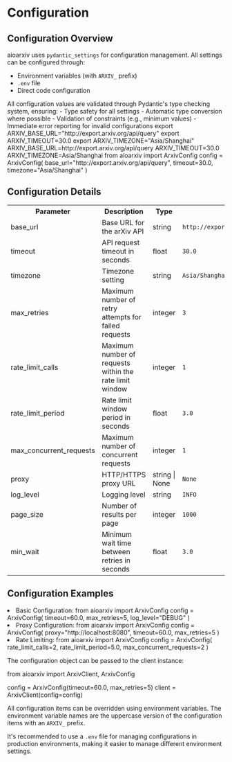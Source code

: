 # Configuration

## Configuration Overview

aioarxiv uses `pydantic_settings` for configuration management. All settings can be configured through:

- Environment variables (with `ARXIV_` prefix)
- `.env` file
- Direct code configuration

<note>
All configuration values are validated through Pydantic's type checking system, ensuring:
- Type safety for all settings
- Automatic type conversion where possible
- Validation of constraints (e.g., minimum values)
- Immediate error reporting for invalid configurations
</note>

<tabs>
    <tab title="Environment Variables">
        <code-block lang="bash">
            export ARXIV_BASE_URL="http://export.arxiv.org/api/query"
            export ARXIV_TIMEOUT=30.0
            export ARXIV_TIMEZONE="Asia/Shanghai"
        </code-block>
    </tab>
    <tab title=".env File">
        <code-block lang="text">
            ARXIV_BASE_URL=http://export.arxiv.org/api/query
            ARXIV_TIMEOUT=30.0
            ARXIV_TIMEZONE=Asia/Shanghai
        </code-block>
    </tab>
    <tab title="Python Code">
        <code-block lang="python">
            from aioarxiv import ArxivConfig
            config = ArxivConfig(
                base_url="http://export.arxiv.org/api/query",
                timeout=30.0,
                timezone="Asia/Shanghai"
            )
        </code-block>
    </tab>
</tabs>

## Configuration Details

<table>
    <tr>
        <th>Parameter</th>
        <th>Description</th>
        <th>Type</th>
        <th>Default</th>
        <th>Constraint</th>
        <th>Environment Variable</th>
    </tr>
    <tr>
        <td>base_url</td>
        <td>Base URL for the arXiv API</td>
        <td>string</td>
        <td><code>http://export.arxiv.org/api/query</code></td>
        <td>-</td>
        <td><code>ARXIV_BASE_URL</code></td>
    </tr>
    <tr>
        <td>timeout</td>
        <td>API request timeout in seconds</td>
        <td>float</td>
        <td><code>30.0</code></td>
        <td>Must be > 0</td>
        <td><code>ARXIV_TIMEOUT</code></td>
    </tr>
    <tr>
        <td>timezone</td>
        <td>Timezone setting</td>
        <td>string</td>
        <td><code>Asia/Shanghai</code></td>
        <td>-</td>
        <td><code>ARXIV_TIMEZONE</code></td>
    </tr>
    <tr>
        <td>max_retries</td>
        <td>Maximum number of retry attempts for failed requests</td>
        <td>integer</td>
        <td><code>3</code></td>
        <td>Must be >= 0</td>
        <td><code>ARXIV_MAX_RETRIES</code></td>
    </tr>
    <tr>
        <td>rate_limit_calls</td>
        <td>Maximum number of requests within the rate limit window</td>
        <td>integer</td>
        <td><code>1</code></td>
        <td>Must be >= 0</td>
        <td><code>ARXIV_RATE_LIMIT_CALLS</code></td>
    </tr>
    <tr>
        <td>rate_limit_period</td>
        <td>Rate limit window period in seconds</td>
        <td>float</td>
        <td><code>3.0</code></td>
        <td>Must be >= 0</td>
        <td><code>ARXIV_RATE_LIMIT_PERIOD</code></td>
    </tr>
    <tr>
        <td>max_concurrent_requests</td>
        <td>Maximum number of concurrent requests</td>
        <td>integer</td>
        <td><code>1</code></td>
        <td>-</td>
        <td><code>ARXIV_MAX_CONCURRENT_REQUESTS</code></td>
    </tr>
    <tr>
        <td>proxy</td>
        <td>HTTP/HTTPS proxy URL</td>
        <td>string | None</td>
        <td><code>None</code></td>
        <td>-</td>
        <td><code>ARXIV_PROXY</code></td>
    </tr>
    <tr>
        <td>log_level</td>
        <td>Logging level</td>
        <td>string</td>
        <td><code>INFO</code></td>
        <td>-</td>
        <td><code>ARXIV_LOG_LEVEL</code></td>
    </tr>
    <tr>
        <td>page_size</td>
        <td>Number of results per page</td>
        <td>integer</td>
        <td><code>1000</code></td>
        <td>-</td>
        <td><code>ARXIV_PAGE_SIZE</code></td>
    </tr>
    <tr>
        <td>min_wait</td>
        <td>Minimum wait time between retries in seconds</td>
        <td>float</td>
        <td><code>3.0</code></td>
        <td>Must be > 0</td>
        <td><code>ARXIV_MIN_WAIT</code></td>
    </tr>
</table>

## Configuration Examples

<list>
<li>Basic Configuration:
    <code-block lang="python">
        from aioarxiv import ArxivConfig
        config = ArxivConfig(
            timeout=60.0,
            max_retries=5,
            log_level="DEBUG"
        )
    </code-block>
</li>

<li>Proxy Configuration:
    <code-block lang="python">
        from aioarxiv import ArxivConfig
        config = ArxivConfig(
            proxy="http://localhost:8080",
            timeout=60.0,
            max_retries=5
        )
    </code-block>
</li>

<li>Rate Limiting:
    <code-block lang="python">
        from aioarxiv import ArxivConfig
        config = ArxivConfig(
            rate_limit_calls=2,
            rate_limit_period=5.0,
            max_concurrent_requests=2
        )
    </code-block>
</li>
</list>

<p>The configuration object can be passed to the client instance:</p>

<code-block lang="python">
from aioarxiv import ArxivClient, ArxivConfig

config = ArxivConfig(timeout=60.0, max_retries=5)
client = ArxivClient(config=config)
</code-block>

<note>All configuration items can be overridden using environment variables. The environment variable names are the uppercase version of the configuration items with an <code>ARXIV_</code> prefix.</note>

<tip>
It's recommended to use a <code>.env</code> file for managing configurations in production environments, making it easier to manage different environment settings.
</tip>